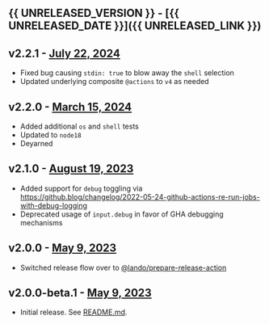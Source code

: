 ## {{ UNRELEASED_VERSION }} - [{{ UNRELEASED_DATE }}]({{ UNRELEASED_LINK }})

## v2.2.1 - [July 22, 2024](https://github.com/lando/run-leia-action/releases/tag/v2.2.1)

* Fixed bug causing `stdin: true` to blow away the `shell` selection
* Updated underlying composite `@actions` to `v4` as needed

## v2.2.0 - [March 15, 2024](https://github.com/lando/run-leia-action/releases/tag/v2.2.0)

* Added additional `os` and `shell` tests
* Updated to `node18`
* Deyarned

## v2.1.0 - [August 19, 2023](https://github.com/lando/run-leia-action/releases/tag/v2.1.0)

* Added support for `debug` toggling via https://github.blog/changelog/2022-05-24-github-actions-re-run-jobs-with-debug-logging
* Deprecated usage of `input.debug` in favor of GHA debugging mechanisms

## v2.0.0 - [May 9, 2023](https://github.com/lando/run-leia-action/releases/tag/v2.0.0)

* Switched release flow over to [@lando/prepare-release-action](https://github.com/lando/prepare-release-action)

## v2.0.0-beta.1 - [May 9, 2023](https://github.com/lando/run-leia-action/releases/tag/v2.0.0-beta.1)

* Initial release. See [README.md](https://github.com/lando/run-leia-action).
